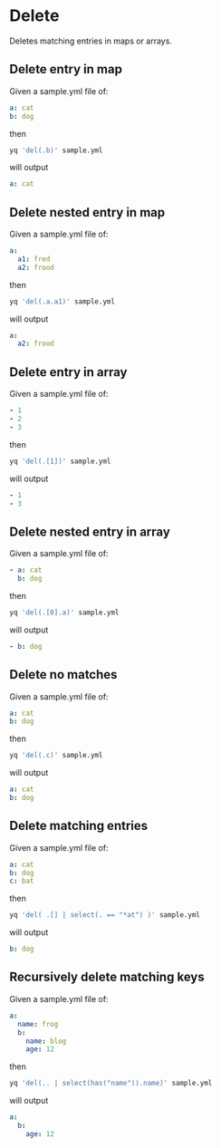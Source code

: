 # Delete

Deletes matching entries in maps or arrays.

## Delete entry in map
Given a sample.yml file of:
```yaml
a: cat
b: dog
```
then
```bash
yq 'del(.b)' sample.yml
```
will output
```yaml
a: cat
```

## Delete nested entry in map
Given a sample.yml file of:
```yaml
a:
  a1: fred
  a2: frood
```
then
```bash
yq 'del(.a.a1)' sample.yml
```
will output
```yaml
a:
  a2: frood
```

## Delete entry in array
Given a sample.yml file of:
```yaml
- 1
- 2
- 3
```
then
```bash
yq 'del(.[1])' sample.yml
```
will output
```yaml
- 1
- 3
```

## Delete nested entry in array
Given a sample.yml file of:
```yaml
- a: cat
  b: dog
```
then
```bash
yq 'del(.[0].a)' sample.yml
```
will output
```yaml
- b: dog
```

## Delete no matches
Given a sample.yml file of:
```yaml
a: cat
b: dog
```
then
```bash
yq 'del(.c)' sample.yml
```
will output
```yaml
a: cat
b: dog
```

## Delete matching entries
Given a sample.yml file of:
```yaml
a: cat
b: dog
c: bat
```
then
```bash
yq 'del( .[] | select(. == "*at") )' sample.yml
```
will output
```yaml
b: dog
```

## Recursively delete matching keys
Given a sample.yml file of:
```yaml
a:
  name: frog
  b:
    name: blog
    age: 12
```
then
```bash
yq 'del(.. | select(has("name")).name)' sample.yml
```
will output
```yaml
a:
  b:
    age: 12
```

